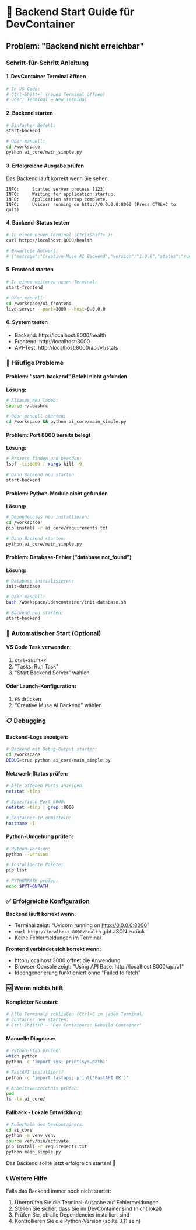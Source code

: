 # 🚀 Backend Start Guide für DevContainer

## Problem: "Backend nicht erreichbar"

### Schritt-für-Schritt Anleitung

#### 1. DevContainer Terminal öffnen
```bash
# In VS Code:
# Ctrl+Shift+` (neues Terminal öffnen)
# Oder: Terminal → New Terminal
```

#### 2. Backend starten
```bash
# Einfacher Befehl:
start-backend

# Oder manuell:
cd /workspace
python ai_core/main_simple.py
```

#### 3. Erfolgreiche Ausgabe prüfen
Das Backend läuft korrekt wenn Sie sehen:
```
INFO:     Started server process [123]
INFO:     Waiting for application startup.
INFO:     Application startup complete.
INFO:     Uvicorn running on http://0.0.0.0:8000 (Press CTRL+C to quit)
```

#### 4. Backend-Status testen
```bash
# In einem neuen Terminal (Ctrl+Shift+`):
curl http://localhost:8000/health

# Erwartete Antwort:
# {"message":"Creative Muse AI Backend","version":"1.0.0","status":"running"}
```

#### 5. Frontend starten
```bash
# In einem weiteren neuen Terminal:
start-frontend

# Oder manuell:
cd /workspace/ui_frontend
live-server --port=3000 --host=0.0.0.0
```

#### 6. System testen
- Backend: http://localhost:8000/health
- Frontend: http://localhost:3000
- API-Test: http://localhost:8000/api/v1/stats

### 🔧 Häufige Probleme

#### Problem: "start-backend" Befehl nicht gefunden
**Lösung:**
```bash
# Aliases neu laden:
source ~/.bashrc

# Oder manuell starten:
cd /workspace && python ai_core/main_simple.py
```

#### Problem: Port 8000 bereits belegt
**Lösung:**
```bash
# Prozess finden und beenden:
lsof -ti:8000 | xargs kill -9

# Dann Backend neu starten:
start-backend
```

#### Problem: Python-Module nicht gefunden
**Lösung:**
```bash
# Dependencies neu installieren:
cd /workspace
pip install -r ai_core/requirements.txt

# Dann Backend starten:
python ai_core/main_simple.py
```

#### Problem: Database-Fehler ("database not_found")
**Lösung:**
```bash
# Database initialisieren:
init-database

# Oder manuell:
bash /workspace/.devcontainer/init-database.sh

# Backend neu starten:
start-backend
```

### 🎯 Automatischer Start (Optional)

#### VS Code Task verwenden:
1. `Ctrl+Shift+P`
2. "Tasks: Run Task"
3. "Start Backend Server" wählen

#### Oder Launch-Konfiguration:
1. `F5` drücken
2. "Creative Muse AI Backend" wählen

### 📋 Debugging

#### Backend-Logs anzeigen:
```bash
# Backend mit Debug-Output starten:
cd /workspace
DEBUG=true python ai_core/main_simple.py
```

#### Netzwerk-Status prüfen:
```bash
# Alle offenen Ports anzeigen:
netstat -tlnp

# Spezifisch Port 8000:
netstat -tlnp | grep :8000

# Container-IP ermitteln:
hostname -I
```

#### Python-Umgebung prüfen:
```bash
# Python-Version:
python --version

# Installierte Pakete:
pip list

# PYTHONPATH prüfen:
echo $PYTHONPATH
```

### ✅ Erfolgreiche Konfiguration

**Backend läuft korrekt wenn:**
- Terminal zeigt: "Uvicorn running on http://0.0.0.0:8000"
- `curl http://localhost:8000/health` gibt JSON zurück
- Keine Fehlermeldungen im Terminal

**Frontend verbindet sich korrekt wenn:**
- http://localhost:3000 öffnet die Anwendung
- Browser-Console zeigt: "Using API Base: http://localhost:8000/api/v1"
- Ideengenerierung funktioniert ohne "Failed to fetch"

### 🆘 Wenn nichts hilft

#### Kompletter Neustart:
```bash
# Alle Terminals schließen (Ctrl+C in jedem Terminal)
# Container neu starten:
# Ctrl+Shift+P → "Dev Containers: Rebuild Container"
```

#### Manuelle Diagnose:
```bash
# Python-Pfad prüfen:
which python
python -c "import sys; print(sys.path)"

# FastAPI installiert?
python -c "import fastapi; print('FastAPI OK')"

# Arbeitsverzeichnis prüfen:
pwd
ls -la ai_core/
```

#### Fallback - Lokale Entwicklung:
```bash
# Außerhalb des DevContainers:
cd ai_core
python -m venv venv
source venv/bin/activate
pip install -r requirements.txt
python main_simple.py
```

Das Backend sollte jetzt erfolgreich starten! 🎉

### 📞 Weitere Hilfe

Falls das Backend immer noch nicht startet:
1. Überprüfen Sie die Terminal-Ausgabe auf Fehlermeldungen
2. Stellen Sie sicher, dass Sie im DevContainer sind (nicht lokal)
3. Prüfen Sie, ob alle Dependencies installiert sind
4. Kontrollieren Sie die Python-Version (sollte 3.11 sein)